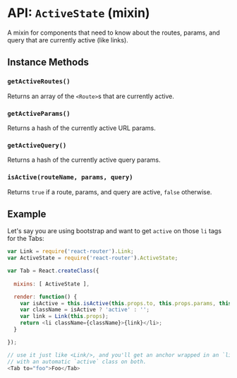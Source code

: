API: `ActiveState` (mixin)
==========================

A mixin for components that need to know about the routes, params, and
query that are currently active (like links).

Instance Methods
----------------

### `getActiveRoutes()`

Returns an array of the `<Route>`s that are currently active.

### `getActiveParams()`

Returns a hash of the currently active URL params.

### `getActiveQuery()`

Returns a hash of the currently active query params.

### `isActive(routeName, params, query)`

Returns `true` if a route, params, and query are active, `false`
otherwise.

Example
-------

Let's say you are using bootstrap and want to get `active` on those `li`
tags for the Tabs:

```js
var Link = require('react-router').Link;
var ActiveState = require('react-router').ActiveState;

var Tab = React.createClass({
  
  mixins: [ ActiveState ],

  render: function() {
    var isActive = this.isActive(this.props.to, this.props.params, this.props.query);
    var className = isActive ? 'active' : '';
    var link = Link(this.props);
    return <li className={className}>{link}</li>;
  }

});

// use it just like <Link/>, and you'll get an anchor wrapped in an `li`
// with an automatic `active` class on both.
<Tab to="foo">Foo</Tab>
```
